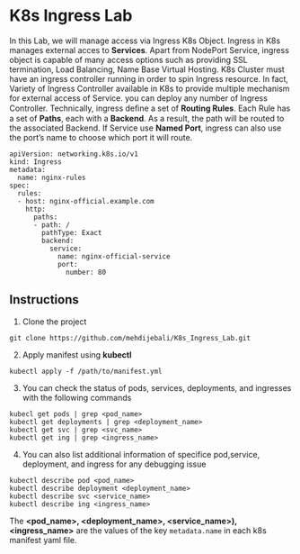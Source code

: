 # K8s Ingress Lab 
In this Lab, we will manage access via Ingress K8s Object. 
Ingress in K8s manages external acces to **Services**. Apart from NodePort Service, ingress object is capable of many access options such as providing SSL termination, Load Balancing, Name Base Virtual Hosting.
K8s Cluster must have an ingress controller running in order to spin Ingress resource. In fact, Variety of Ingress Controller available in K8s to provide multiple mechanism for external access of Service. you can deploy any number of Ingress Controller.
Technically, ingress deﬁne a set of **Routing Rules**. Each Rule has a set of **Paths**, each with a **Backend**. As a result, the path will be routed to the associated Backend. If Service use **Named Port**, ingress can also use the port’s name to choose which port it will route.
```
apiVersion: networking.k8s.io/v1
kind: Ingress
metadata:
  name: nginx-rules
spec:
  rules:
  - host: nginx-official.example.com
    http:
      paths:
      - path: /
        pathType: Exact
        backend:
          service:
            name: nginx-official-service
            port:
              number: 80
```
## Instructions
1. Clone the project 
```
git clone https://github.com/mehdijebali/K8s_Ingress_Lab.git
```
2. Apply manifest using **kubectl**
```
kubectl apply -f /path/to/manifest.yml
```
3. You can check the status of pods, services, deployments, and ingresses  with the following commands
```
kubecl get pods | grep <pod_name>
kubectl get deployments | grep <deployment_name>
kubectl get svc | grep <svc_name>
kubectl get ing | grep <ingress_name>
```
4. You can also list additional information of specifice pod,service, deployment, and ingress for any debugging issue
```
kubectl describe pod <pod_name>
kubectl describe deployment <deployment_name>
kubectl describe svc <service_name>
kubectl describe ing <ingress_name>
```
The **<pod_name>, <deployment_name>, <service_name>), <ingress_name>** are the values of the key `metadata.name` in each k8s manifest yaml file.